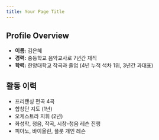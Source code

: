 ```yaml
---
title: Your Page Title
---
```


## Profile Overview
- **이름:** 김은혜
- **경력:** 중등학교 음악교사로 7년간 재직
- **학력:** 한양대학교 작곡과 졸업 (4년 누적 석차 1위, 3년간 과대표)

## 활동 이력
- 프리랜싱 편곡 4곡
- 합창단 지도 (1년)
- 오케스트라 지휘 (2년)
- 화성학, 청음, 작곡, 시창-청음 레슨 진행
- 피아노, 바이올린, 플룻 개인 레슨
